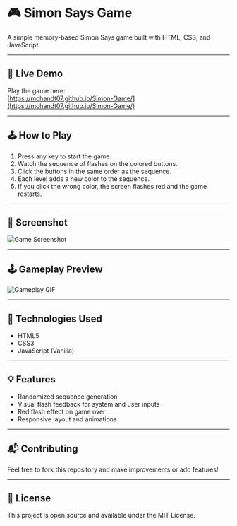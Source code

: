 # 🎮 Simon Says Game

A simple memory-based Simon Says game built with HTML, CSS, and JavaScript.

---

## 🚀 Live Demo

Play the game here:  
[https://mohandt07.github.io/Simon-Game/](https://mohandt07.github.io/Simon-Game/)

---

## 🕹️ How to Play

1. Press any key to start the game.  
2. Watch the sequence of flashes on the colored buttons.  
3. Click the buttons in the same order as the sequence.  
4. Each level adds a new color to the sequence.  
5. If you click the wrong color, the screen flashes red and the game restarts.

---

## 📸 Screenshot

![Game Screenshot](screenshot.png) <!-- Replace or remove if you don’t have a screenshot -->

---

## 🕹️ Gameplay Preview

![Gameplay GIF](demo.gif) <!-- Replace or remove if you don’t have a GIF -->

---

## 📁 Technologies Used

- HTML5  
- CSS3  
- JavaScript (Vanilla)

---

## 💡 Features

- Randomized sequence generation  
- Visual flash feedback for system and user inputs  
- Red flash effect on game over  
- Responsive layout and animations

---

## 📬 Contributing

Feel free to fork this repository and make improvements or add features!

---

## 📜 License

This project is open source and available under the MIT License.
